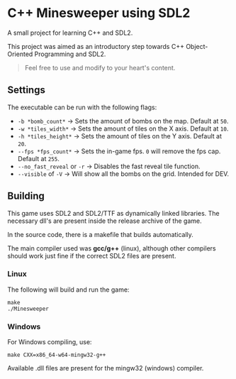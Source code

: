 C++ Minesweeper using SDL2
==========================

A small project for learning C++ and SDL2.

This project was aimed as an introductory step towards C++ Object-Oriented Programming and SDL2.

> Feel free to use and modify to your heart's content.

## Settings

The executable can be run with the following flags:
  * `-b *bomb_count*` -> Sets the amount of bombs on the map. Default at `50`.
  * `-w *tiles_width*` -> Sets the amount of tiles on the X axis. Default at `10`.
  * `-h *tiles_height*` -> Sets the amount of tiles on the Y axis. Default at `20`.
  * `--fps *fps_count*` -> Sets the in-game fps. `0` will remove the fps cap. Default at `255`.
  * `--no_fast_reveal` or `-r` -> Disables the fast reveal tile function.
  * `--visible` of `-V` -> Will show all the bombs on the grid. Intended for DEV.

## Building

This game uses SDL2 and SDL2/TTF as dynamically linked libraries. The necessary dll's are present inside the release archive of the game.

In the source code, there is a makefile that builds automatically.

The main compiler used was **gcc/g++** (linux), although other compilers should work just fine if the correct SDL2 files are present.

### Linux

The following will build and run the game:

    make
    ./Minesweeper

### Windows

For Windows compiling, use:

    make CXX=x86_64-w64-mingw32-g++ 

Available .dll files are present for the mingw32 (windows) compiler.
